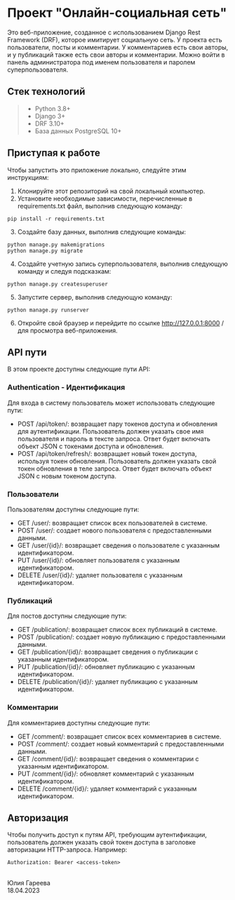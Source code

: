 # Проект "Онлайн-социальная сеть"

Это веб-приложение, созданное с использованием Django Rest Framework (DRF), которое имитирует социальную сеть. У проекта есть пользователи, посты и комментарии. У комментариев есть свои авторы, и у публикаций также есть свои авторы и комментарии. Можно войти в панель администратора под именем пользователя и паролем суперпользователя.<br>
 
## Стек технологий

> - Python 3.8+
> - Django 3+ 
> - DRF 3.10+ 
> - База данных PostgreSQL 10+


## Приступая к работе

Чтобы запустить это приложение локально, следуйте этим инструкциям:

1) Клонируйте этот репозиторий на свой локальный компьютер.
2) Установите необходимые зависимости, перечисленные в requirements.txt файл, выполнив следующую команду:
```
pip install -r requirements.txt
```

3) Создайте базу данных, выполнив следующие команды:
```
python manage.py makemigrations
python manage.py migrate
```

4) Создайте учетную запись суперпользователя, выполнив следующую команду и следуя подсказкам:
```
python manage.py createsuperuser
```
5) Запустите сервер, выполнив следующую команду:
```
python manage.py runserver
```
6) Откройте свой браузер и перейдите по ссылке http://127.0.0.1:8000 / для просмотра веб-приложения.



## API пути
В этом проекте доступны следующие пути API:
### Authentication - Идентификация
Для входа в систему пользователь может использовать следующие пути:

* POST /api/token/: возвращает пару токенов доступа и обновления для аутентификации. Пользователь должен указать свое имя пользователя и пароль в тексте запроса. Ответ будет включать объект JSON с токенами доступа и обновления.
* POST /api/token/refresh/: возвращает новый токен доступа, используя токен обновления. Пользователь должен указать свой токен обновления в теле запроса. Ответ будет включать объект JSON с новым токеном доступа.

### Пользователи
Пользователям доступны следующие пути:

* GET /user/: возвращает список всех пользователей в системе.
* POST /user/: создает нового пользователя с предоставленными данными.
* GET /user/{id}/: возвращает сведения о пользователе с указанным идентификатором.
* PUT /user/{id}/: обновляет пользователя с указанным идентификатором.
* DELETE /user/{id}/: удаляет пользователя с указанным идентификатором.

### Публикаций
Для постов доступны следующие пути:

* GET /publication/: возвращает список всех публикаций в системе.
* POST /publication/: создает новую публикацию с предоставленными данными.
* GET /publication/{id}/: возвращает сведения о публикации с указанным идентификатором.
* PUT /publication/{id}/: обновляет публикацию с указанным идентификатором.
* DELETE /publication/{id}/: удаляет публикацию с указанным идентификатором.

### Комментарии
Для комментариев доступны следующие пути:

* GET /comment/: возвращает список всех комментариев в системе.
* POST /comment/: создает новый комментарий с предоставленными данными.
* GET /comment/{id}/: возвращает сведения о комментарии с указанным идентификатором.
* PUT /comment/{id}/: обновляет комментарий с указанным идентификатором.
* DELETE /comment/{id}/: удаляет комментарий с указанным идентификатором.

## Авторизация

Чтобы получить доступ к путям API, требующим аутентификации, пользователь должен указать свой токен доступа в заголовке авторизации HTTP-запроса. Например:
```
Authorization: Bearer <access-token>
```
<br>
Юлия Гареева<br>
18.04.2023
